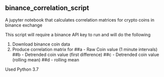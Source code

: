 ## binance_correlation_script

A jupyter notebook that calculates correlation matrices for crypto coins in binance exchange

This script will require a binance API key to run and will do the following

1. Download binance coin data
2. Produce correlation matrix for
##a - Raw Coin value (1 minute intervals)
##b - Detrended coin value (first difference)
##c - Detrended coin value (rolling mean)
##d - rolling mean 

Used Python 3.7
